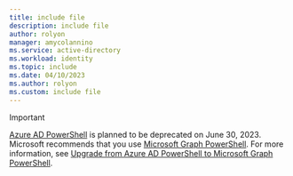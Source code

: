 ```yaml
---
title: include file
description: include file
author: rolyon
manager: amycolannino
ms.service: active-directory
ms.workload: identity
ms.topic: include
ms.date: 04/10/2023
ms.author: rolyon
ms.custom: include file
---
```


> [!IMPORTANT]
> [Azure AD PowerShell](/powershell/azure/active-directory/overview) is planned to be deprecated on June 30, 2023. Microsoft recommends that you use [Microsoft Graph PowerShell](/powershell/microsoftgraph/overview). For more information, see [Upgrade from Azure AD PowerShell to Microsoft Graph PowerShell](/powershell/microsoftgraph/migration-steps).
